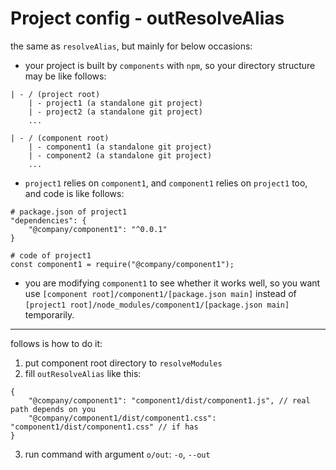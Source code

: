 # Project config - outResolveAlias

the same as `resolveAlias`, but mainly for below occasions:

* your project is built by `components` with `npm`, so your directory structure may be like follows:

```
| - / (project root)
    | - project1 (a standalone git project)
    | - project2 (a standalone git project)
    ...

| - / (component root)
    | - component1 (a standalone git project)
    | - component2 (a standalone git project)
    ...

```

* `project1` relies on `component1`, and `component1` relies on `project1` too, and code is like follows:

```
# package.json of project1
"dependencies": {
    "@company/component1": "^0.0.1"
}

# code of project1
const component1 = require("@company/component1");
```

* you are modifying `component1` to see whether it works well, so you want use `[component root]/component1/[package.json main]`
instead of `[project1 root]/node_modules/component1/[package.json main]` temporarily.

***

follows is how to do it:

1. put component root directory to `resolveModules`
2. fill `outResolveAlias` like this:

```
{
    "@company/component1": "component1/dist/component1.js", // real path depends on you
    "@company/component1/dist/component1.css": "component1/dist/component1.css" // if has
}
```

3. run command with argument `o/out`: `-o`, `--out`